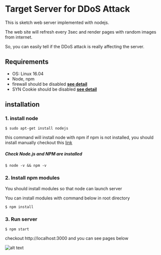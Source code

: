 # Target Server for DDoS Attack
This is sketch web server implemented with nodejs.

The web site will refresh every 3sec and render pages with random images from internet.

So, you can easily tell if the DDoS attack is really affecting the server.


## Requirements
- OS: Linux 16.04
- Node, npm
- firewall should be disabled [**see detail**](https://www.carnaghan.com/knowledge-base/how-to-enable-and-disable-the-firewall-on-ubuntu-16-04/)
- SYN Cookie should be disabled [**see detail**](https://geode.apache.org/docs/guide/19/managing/monitor_tune/disabling_tcp_syn_cookies.html)


## installation
### 1. install node
``` $ sudo apt-get install nodejs ```

this command will install node with npm if npm is not installed, you should install manually checkout this [link](https://www.npmjs.com)

##### Check Node.js and NPM are installed
``` $ node -v && npm -v ```

### 2. Install npm modules 

You should install modules so that node can launch server

You can install modules with command below in root directory

``` $ npm install ```

### 3. Run server
``` $ npm start ```


checkout http://localhost:3000 and you can see pages below


![alt text](img/img1.png)
